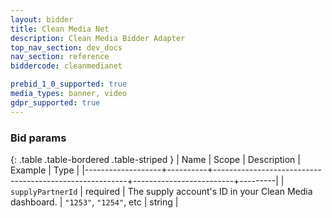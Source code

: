 ```yaml
---
layout: bidder
title: Clean Media Net
description: Clean Media Bidder Adapter
top_nav_section: dev_docs
nav_section: reference
biddercode: cleanmedianet

prebid_1_0_supported: true
media_types: banner, video
gdpr_supported: true
---
```


### Bid params

{: .table .table-bordered .table-striped }
| Name | Scope | Description | Example | Type |
|-------------------+----------+--------------------------------------------------------+-------------------------+---------|
| `supplyPartnerId` | required | The supply account's ID in your Clean Media dashboard. | `"1253"`, `"1254"`, etc | string |
